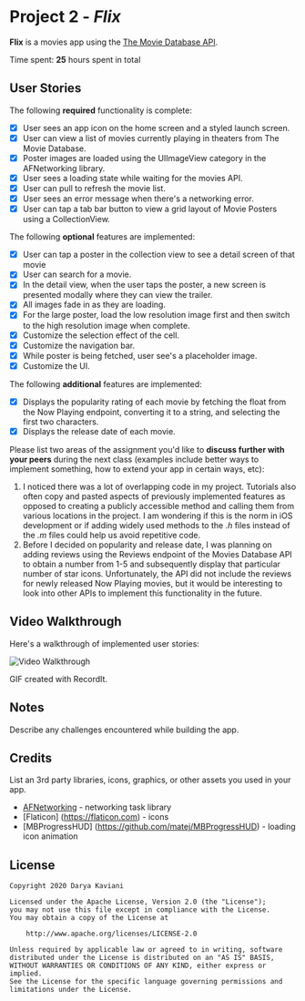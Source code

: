 # Project 2 - *Flix*

**Flix** is a movies app using the [The Movie Database API](http://docs.themoviedb.apiary.io/#).

Time spent: **25** hours spent in total

## User Stories

The following **required** functionality is complete:

- [x] User sees an app icon on the home screen and a styled launch screen.
- [x] User can view a list of movies currently playing in theaters from The Movie Database.
- [x] Poster images are loaded using the UIImageView category in the AFNetworking library.
- [x] User sees a loading state while waiting for the movies API.
- [x] User can pull to refresh the movie list.
- [x] User sees an error message when there's a networking error.
- [x] User can tap a tab bar button to view a grid layout of Movie Posters using a CollectionView.

The following **optional** features are implemented:

- [x] User can tap a poster in the collection view to see a detail screen of that movie
- [x] User can search for a movie.
- [x] In the detail view, when the user taps the poster, a new screen is presented modally where they can view the trailer.
- [x] All images fade in as they are loading.
- [x] For the large poster, load the low resolution image first and then switch to the high resolution image when complete.
- [x] Customize the selection effect of the cell.
- [x] Customize the navigation bar.
- [x] While poster is being fetched, user see's a placeholder image.
- [x] Customize the UI.

The following **additional** features are implemented:

- [x] Displays the popularity rating of each movie by fetching the float from the Now Playing endpoint, converting it to a string, and selecting the first two characters.
- [x] Displays the release date of each movie.

Please list two areas of the assignment you'd like to **discuss further with your peers** during the next class (examples include better ways to implement something, how to extend your app in certain ways, etc):

1. I noticed there was a lot of overlapping code in my project. Tutorials also often copy and pasted aspects of previously implemented features as opposed to creating a publicly accessible method and calling them from various locations in the project. I am wondering if this is the norm in iOS development or if adding widely used methods to the *.h* files instead of the *.m* files could help us avoid repetitive code.
2. Before I decided on popularity and release date, I was planning on adding reviews using the Reviews endpoint of the Movies Database API to obtain a number from 1-5 and subsequently display that particular number of star icons. Unfortunately, the API did not include the reviews for newly released Now Playing movies, but it would be interesting to look into other APIs to implement this functionality in the future.

## Video Walkthrough

Here's a walkthrough of implemented user stories:

<img src='http://g.recordit.co/CYx9aPRnMj.gif' title='Video Walkthrough' width='' alt='Video Walkthrough' />

GIF created with RecordIt.

## Notes

Describe any challenges encountered while building the app.

## Credits

List an 3rd party libraries, icons, graphics, or other assets you used in your app.

- [AFNetworking](https://github.com/AFNetworking/AFNetworking) - networking task library
- [Flaticon] (https://flaticon.com) - icons
- [MBProgressHUD] (https://github.com/matej/MBProgressHUD) - loading icon animation

## License

    Copyright 2020 Darya Kaviani

    Licensed under the Apache License, Version 2.0 (the "License");
    you may not use this file except in compliance with the License.
    You may obtain a copy of the License at

        http://www.apache.org/licenses/LICENSE-2.0

    Unless required by applicable law or agreed to in writing, software
    distributed under the License is distributed on an "AS IS" BASIS,
    WITHOUT WARRANTIES OR CONDITIONS OF ANY KIND, either express or implied.
    See the License for the specific language governing permissions and
    limitations under the License.
